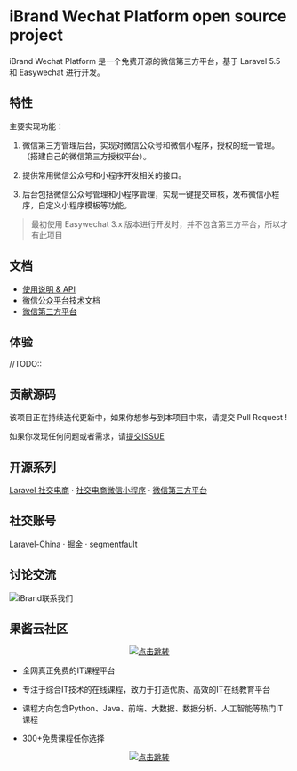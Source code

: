# iBrand Wechat Platform open source project

iBrand Wechat Platform 是一个免费开源的微信第三方平台，基于 Laravel 5.5 和 Easywechat 进行开发。

## 特性

主要实现功能：

1. 微信第三方管理后台，实现对微信公众号和微信小程序，授权的统一管理。（搭建自己的微信第三方授权平台）。

2. 提供常用微信公众号和小程序开发相关的接口。

3. 后台包括微信公众号管理和小程序管理，实现一键提交审核，发布微信小程序，自定义小程序模板等功能。

> 最初使用 Easywechat 3.x 版本进行开发时，并不包含第三方平台，所以才有此项目

## 文档

- [使用说明 & API](https://www.ibrand.cc/docs/wechat/v1/index)
- [微信公众平台技术文档](https://mp.weixin.qq.com/wiki?t=resource/res_main&id=mp1445241432)
- [微信第三方平台](https://open.weixin.qq.com/cgi-bin/showdocument?action=dir_list&t=resource/res_list&verify=1&id=open1419318292&token=&lang=zh_CN)

## 体验

//TODO::

## 贡献源码

该项目正在持续迭代更新中，如果你想参与到本项目中来，请提交 Pull Request !

如果你发现任何问题或者需求，请[提交ISSUE](https://github.com/ibrandcc/laravel-wechat-platform/issues)

## 开源系列

[Laravel 社交电商](https://github.com/ibrandcc/ecommerce-open-api)    ·    [社交电商微信小程序](https://github.com/ibrandcc/miniprogram-ecommerce-open-source)    ·  [微信第三方平台](https://github.com/ibrandcc/laravel-wechat-platform)

## 社交账号

[Laravel-China](https://laravel-china.org/ibrand)   ·  [掘金](https://juejin.im/user/5aab2cfa518825556534407a/posts)    ·  [segmentfault](https://segmentfault.com/u/ibrand)  

## 讨论交流

![iBrand联系我们](https://iyoyo.oss-cn-hangzhou.aliyuncs.com/post/qrcodenew.jpg)

## 果酱云社区

<p align="center">
  <a href="https://guojiang.club/" target="_blank">
    <img src="https://cdn.guojiang.club/image/2022/02/16/wu_1fs0jbco2182g280l1vagm7be6.png" alt="点击跳转"/>
  </a>
</p>



- 全网真正免费的IT课程平台

- 专注于综合IT技术的在线课程，致力于打造优质、高效的IT在线教育平台

- 课程方向包含Python、Java、前端、大数据、数据分析、人工智能等热门IT课程

- 300+免费课程任你选择



<p align="center">
  <a href="https://guojiang.club/" target="_blank">
    <img src="https://cdn.guojiang.club/image/2022/02/16/wu_1fs0l82ae1pq11e431j6n17js1vq76.png" alt="点击跳转"/>
  </a>
</p>